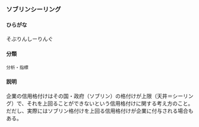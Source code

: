 <div style="display:none;">

## [あ行](securities-terms?id=あ行)
## [か行](securities-terms?id=か行)
## [さ行](securities-terms?id=さ行)

</div>

### ソブリンシーリング

#### ひらがな

そぶりんしーりんぐ

#### 分類

`分析・指標`

#### 説明

企業の信用格付けはその国・政府（ソブリン）の格付けが上限（天井＝シーリング）で、それを上回ることができないという信用格付けに関する考え方のこと。だだし、実際にはソブリン格付けを上回る信用格付けが企業に付与される場合もある。

<div style="display:none;">

## [た行](securities-terms?id=た行)
## [な行](securities-terms?id=な行)
## [は行](securities-terms?id=は行)
## [ま行](securities-terms?id=ま行)
## [や行](securities-terms?id=や行)
## [ら行](securities-terms?id=ら行)
## [わ行](securities-terms?id=わ行)
## [英数字・記号](securities-terms?id=英数字・記号)

</div>

